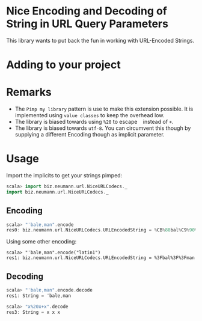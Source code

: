 # Nice Encoding and Decoding of String in URL Query Parameters

This library wants to put back the fun in working with URL-Encoded Strings.

# Adding to your project

# Remarks

* The `Pimp my library` pattern is use to make this extension possible. It is implemented using `value classes` to keep the overhead low.
* The library is biased towards using `%20` to escape ` ` instead of `+`.
* The library is biased towards `utf-8`. You can circumvent this though by supplying a different Encoding though as implicit parameter.


# Usage
Import the implicits to get your strings pimped:

```scala
scala> import biz.neumann.url.NiceURLCodecs._
import biz.neumann.url.NiceURLCodecs._
```

## Encoding

```scala
scala> "ˈbalɐˌman".encode
res0: biz.neumann.url.NiceURLCodecs.URLEncodedString = %CB%88bal%C9%90%CB%8Cman
```

Using some other encoding:
```
scala> "ˈbalɐˌman".encode("latin1")
res1: biz.neumann.url.NiceURLCodecs.URLEncodedString = %3Fbal%3F%3Fman
```
## Decoding

```scala
scala> "ˈbalɐˌman".encode.decode
res1: String = ˈbalɐˌman

scala> "x%20x+x".decode
res3: String = x x x
```

